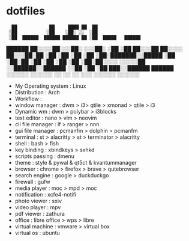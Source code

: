 # dotfiles
      ██            ██     ████ ██  ██                
     ░██           ░██    ░██░ ░░  ░██                
     ░██  ██████  ██████ ██████ ██ ░██  █████   ██████
  ██████ ██░░░░██░░░██░ ░░░██░ ░██ ░██ ██░░░██ ██░░░░ 
 ██░░░██░██   ░██  ░██    ░██  ░██ ░██░███████░░█████ 
░██  ░██░██   ░██  ░██    ░██  ░██ ░██░██░░░░  ░░░░░██
░░██████░░██████   ░░██   ░██  ░██ ███░░██████ ██████ 
 ░░░░░░  ░░░░░░     ░░    ░░   ░░ ░░░  ░░░░░░ ░░░░░░

- My Operating system : Linux 
- Distribution : Arch
- Workflow : 
- window manager : dwm > i3> qtile > xmonad > qtile > i3 
- Dynamic wm : dwm > polybar >  i3blocks 
- text editor : nano > vim > neovim 
- cli file manager : lf > ranger > nnn 
- gui file manager : pcmanfm > dolphin > pcmanfm 
- terminal : st > alacritty > st > terminator > alacritty 
- shell : bash  > fish 
- key binding : xbindkeys > sxhkd
- scripts passing : dmenu 
- theme : style & pywal & qt5ct & kvantummanager 
- browser : chrome > firefox > brave > qutebrowser 
- search engine : google > duckduckgo
- firewall : gufw 
- media player : moc > mpd > moc
- notification : xcfe4-notifi
- photo viewer : sxiv 
- video player : mpv 
- pdf viewer : zathura 
- office : libre office > wps > libre 
- virtual machine : vmware > virtual box 
- virtual os : ubuntu
